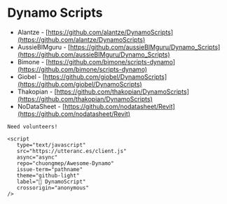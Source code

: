 # Dynamo Scripts

- Alantze - [https://github.com/alantze/DynamoScripts](https://github.com/alantze/DynamoScripts)
- AussieBIMguru - [https://github.com/aussieBIMguru/Dynamo_Scripts](https://github.com/aussieBIMguru/Dynamo_Scripts)
- Bimone - [https://github.com/bimone/scripts-dynamo](https://github.com/bimone/scripts-dynamo)
- Giobel - [https://github.com/giobel/DynamoScripts](https://github.com/giobel/DynamoScripts)
- Thakopian - [https://github.com/thakopian/DynamoScripts](https://github.com/thakopian/DynamoScripts)
- NoDataSheet - [https://github.com/nodatasheet/Revit](https://github.com/nodatasheet/Revit)

```{note}
Need volunteers!

```

```{raw} html
<script
   type="text/javascript"
   src="https://utteranc.es/client.js"
   async="async"
   repo="chuongmep/Awesome-Dynamo"
   issue-term="pathname"
   theme="github-light"
   label="💬 DynamoScript"
   crossorigin="anonymous"
/>
```